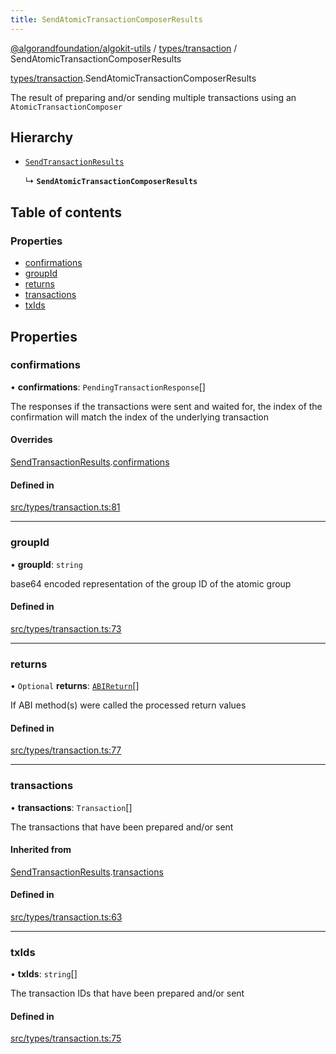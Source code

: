 ```yaml
---
title: SendAtomicTransactionComposerResults
---
```


[@algorandfoundation/algokit-utils](/reference/algokit-utils-ts/api/readme/) / [types/transaction](/reference/algokit-utils-ts/api/modules/types_transaction/) / SendAtomicTransactionComposerResults

[types/transaction](/reference/algokit-utils-ts/api/modules/types_transaction/).SendAtomicTransactionComposerResults

The result of preparing and/or sending multiple transactions using an `AtomicTransactionComposer`

## Hierarchy

- [`SendTransactionResults`](types_transaction.SendTransactionResults.md)

  ↳ **`SendAtomicTransactionComposerResults`**

## Table of contents

### Properties

- [confirmations](types_transaction.SendAtomicTransactionComposerResults.md#confirmations)
- [groupId](types_transaction.SendAtomicTransactionComposerResults.md#groupid)
- [returns](types_transaction.SendAtomicTransactionComposerResults.md#returns)
- [transactions](types_transaction.SendAtomicTransactionComposerResults.md#transactions)
- [txIds](types_transaction.SendAtomicTransactionComposerResults.md#txids)

## Properties

### confirmations

• **confirmations**: `PendingTransactionResponse`[]

The responses if the transactions were sent and waited for,
the index of the confirmation will match the index of the underlying transaction

#### Overrides

[SendTransactionResults](types_transaction.SendTransactionResults.md).[confirmations](types_transaction.SendTransactionResults.md#confirmations)

#### Defined in

[src/types/transaction.ts:81](https://github.com/algorandfoundation/algokit-utils-ts/blob/main/src/types/transaction.ts#L81)

---

### groupId

• **groupId**: `string`

base64 encoded representation of the group ID of the atomic group

#### Defined in

[src/types/transaction.ts:73](https://github.com/algorandfoundation/algokit-utils-ts/blob/main/src/types/transaction.ts#L73)

---

### returns

• `Optional` **returns**: [`ABIReturn`](/reference/algokit-utils-ts/api/modules/types_app/#abireturn)[]

If ABI method(s) were called the processed return values

#### Defined in

[src/types/transaction.ts:77](https://github.com/algorandfoundation/algokit-utils-ts/blob/main/src/types/transaction.ts#L77)

---

### transactions

• **transactions**: `Transaction`[]

The transactions that have been prepared and/or sent

#### Inherited from

[SendTransactionResults](types_transaction.SendTransactionResults.md).[transactions](types_transaction.SendTransactionResults.md#transactions)

#### Defined in

[src/types/transaction.ts:63](https://github.com/algorandfoundation/algokit-utils-ts/blob/main/src/types/transaction.ts#L63)

---

### txIds

• **txIds**: `string`[]

The transaction IDs that have been prepared and/or sent

#### Defined in

[src/types/transaction.ts:75](https://github.com/algorandfoundation/algokit-utils-ts/blob/main/src/types/transaction.ts#L75)
